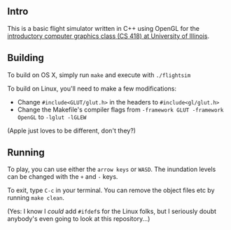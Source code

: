 ## Intro
This is a basic flight simulator written in C++ using OpenGL for the [introductory computer graphics class (CS 418) at University of Illinois](http://graphics.cs.illinois.edu).

## Building
To build on OS X, simply run `make` and execute with `./flightsim`

To build on Linux, you'll need to make a few modifications:

* Change `#include<GLUT/glut.h>` in the headers to `#include<gl/glut.h>`
* Change the Makefile's compiler flags from `-framework GLUT -framework OpenGL` to `-lglut -lGLEW`

(Apple just loves to be different, don't they?)

## Running
To play, you can use either the `arrow keys` or `WASD`. The inundation levels can be changed with the `+` and `-` keys.

To exit, type `C-c` in your terminal. You can remove the object files etc by running `make clean`.


(Yes: I know I *could* add `#ifdef`s for the Linux folks, but I seriously doubt anybody's even going to look at this repository...)
